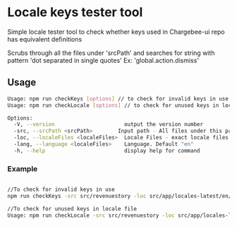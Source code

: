 # Locale keys tester tool

Simple locale tester tool to check whether keys used in Chargebee-ui repo has equivalent definitions

Scrubs through all the files under 'srcPath' and searches for string with pattern 'dot separated in single quotes' Ex: 'global.action.dismiss'
## Usage

```bash
Usage: npm run checkKeys [options] // to check for invalid keys in use
Usage: npm run checkLocale [options] // to check for unused keys in locale file

Options:
  -V, --version                      output the version number
  -src, --srcPath <srcPath>        Input path - All files under this path will be tested
  -loc, --localeFiles <localeFiles>  Locale Files - exact locale files separated by commas in "export default {...}" format
  -lang, --language <localeFiles>    Language. Default "en"
  -h, --help                         display help for command
```

### Example

```bash

//To check for invalid keys in use
npm run checkKeys -src src/revenuestory -loc src/app/locales-latest/en/global.ts,src/app/locales-latest/en/navbar.ts

//To check for unused keys in locale file
Usage: npm run checkLocale -src src/revenuestory -loc src/app/locales-latest/en/global.ts,src/app/locales-latest/en/navbar.ts
```